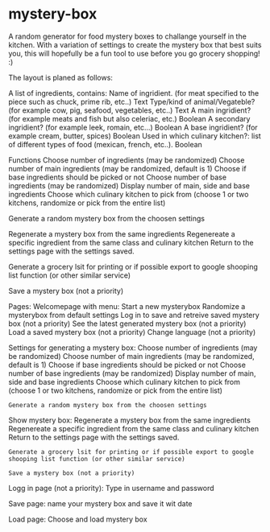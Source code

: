 # mystery-box
A random generator for food mystery boxes to challange yourself in the kitchen. With a variation of settings to create the mystery box that best suits you, this will hopefully be a fun tool to use before you go grocery shopping! :)

The layout is planed as follows:

A list of ingredients, contains:
  Name of ingridient. (for meat specified to the piece such as chuck, prime rib, etc..)                 Text
  Type/kind of animal/Vegateble? (for example cow, pig, seafood, vegetables, etc..)                     Text
  A main ingridient? (for example meats and fish but also celeriac, etc.)                               Boolean
  A secondary ingridient? (for example leek, romain, etc...)                                            Boolean
  A base ingridient? (for example cream, butter, spices)                                                Boolean
  Used in which culinary kitchen?: list of different types of food (mexican, french, etc..).            Boolean

Functions
  Choose number of ingredients (may be randomized)
  Choose number of main ingredients (may be randomized, default is 1)
  Choose if base ingredients should be picked or not
  Choose number of base ingredients (may be randomized)
  Display number of main, side and base ingredients
  Choose which culinary kitchen to pick from (choose 1 or two kitchens, randomize or pick from the entire list)

  Generate a random mystery box from the choosen settings

  Regenerate a mystery box from the same ingredients
  Regenereate a specific ingredient from the same class and culinary kitchen
  Return to the settings page with the settings saved.

  Generate a grocery lsit for printing or if possible export to google shooping list function (or other similar service)

  Save a mystery box (not a priority)

Pages:
  Welcomepage with menu:
    Start a new mysterybox
    Randomize a mysterybox from default settings
    Log in to save and retreive saved mystery box (not a priority)
    See the latest generated mystery box (not a priority)
    Load a saved mystery box (not a priority) 
    Change language (not a priority)

  Settings for generating a mystery box:
    Choose number of ingredients (may be randomized)
    Choose number of main ingredients (may be randomized, default is 1)
    Choose if base ingredients should be picked or not
    Choose number of base ingredients (may be randomized)
    Display number of main, side and base ingredients
    Choose which culinary kitchen to pick from (choose 1 or two kitchens, randomize or pick from the entire list)

    Generate a random mystery box from the choosen settings

  Show mystery box:
    Regenerate a mystery box from the same ingredients
    Regenereate a specific ingredient from the same class and culinary kitchen
    Return to the settings page with the settings saved.

    Generate a grocery lsit for printing or if possible export to google shooping list function (or other similar service)

    Save a mystery box (not a priority)
    
  Logg in page (not a priority):
    Type in username and password

  Save page:
    name your mystery box and save it wit date

  Load page:
    Choose and load mystery box

